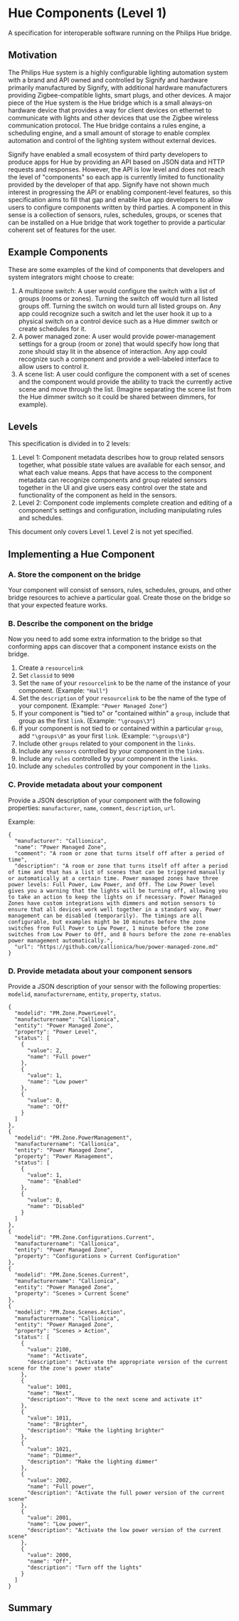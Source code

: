 # Hue Components (Level 1)
A specification for interoperable software running on the Philips Hue bridge.

## Motivation
The Philips Hue system is a highly configurable lighting automation system with a brand and API owned and controlled by Signify and hardware primarily manufactured by Signify, with additional hardware manufacturers providing Zigbee-compatible lights, smart plugs, and other devices. A major piece of the Hue system is the Hue bridge which is a small always-on hardware device that provides a way for client devices on ethernet to communicate with lights and other devices that use the Zigbee wireless communication protocol. The Hue bridge contains a rules engine, a scheduling engine, and a small amount of storage to enable complex automation and control of the lighting system without external devices.

Signify have enabled a small ecosystem of third party developers to produce apps for Hue by providing an API based on JSON data and HTTP requests and responses. However, the API is low level and does not reach the level of "components" so each app is currently limited to functionality provided by the developer of that app. Signify have not shown much interest in progressing the API or enabling component-level features, so this specification aims to fill that gap and enable Hue app developers to allow users to configure components written by third parties. A component in this sense is a collection of sensors, rules, schedules, groups, or scenes that can be installed on a Hue bridge that work together to provide a particular coherent set of features for the user.

## Example Components
These are some examples of the kind of components that developers and system integrators might choose to create:
1. A multizone switch: A user would configure the switch with a list of groups (rooms or zones). Turning the switch off would turn all listed groups off. Turning the switch on would turn all listed groups on. Any app could recognize such a switch and let the user hook it up to a physical switch on a control device such as a Hue dimmer switch or create schedules for it.
2. A power managed zone: A user would provide power-management settings for a group (room or zone) that would specify how long that zone should stay lit in the absence of interaction. Any app could recognize such a component and provide a well-labeled interface to allow users to control it.
3. A scene list: A user could configure the component with a set of scenes and the component would provide the ability to track the currently active scene and move through the list. (Imagine separating the scene list from the Hue dimmer switch so it could be shared between dimmers, for example). 

## Levels
This specification is divided in to 2 levels:
1. Level 1: Component metadata describes how to group related sensors together, what possible state values are available for each sensor, and what each value means. Apps that have access to the component metadata can recognize components and group related sensors together in the UI and give users easy control over the state and functionality of the component as held in the sensors.
2. Level 2: Component code implements complete creation and editing of a component's settings and configuration, including manipulating rules and schedules.

This document only covers Level 1. Level 2 is not yet specified.

## Implementing a Hue Component

### A. Store the component on the bridge
Your component will consist of sensors, rules, schedules, groups, and other bridge resources to achieve a particular goal. Create those on the bridge so that your expected feature works.

### B. Describe the component on the bridge
Now you need to add some extra information to the bridge so that conforming apps can discover that a component instance exists on the bridge.

1. Create a `resourcelink`
2. Set `classid` to `9090`
3. Set the `name` of your `resourcelink` to be the name of the instance of your component. (Example: `"Hall"`)
4. Set the `description` of your `resourcelink` to be the name of the type of your component. (Example: `"Power Managed Zone"`)
5. If your component is "tied to" or "contained within" a `group`, include that group as the first `link`. (Example: `"\groups\3"`)
6. If your component is not tied to or contained within a particular `group`, add `"\groups\0"` as your first `link`. (Example: `"\groups\0"`)
7. Include other `groups` related to your component in the `links`.
8. Include any `sensors` controlled by your component in the `links`.
9. Include any `rules` controlled by your component in the `links`.
10. Include any `schedules` controlled by your component in the `links`.

### C. Provide metadata about your component

Provide a JSON description of your component with the following properties: `manufacturer`, `name`, `comment`, `description`, `url`.

Example:

```
{
  "manufacturer": "Callionica",
  "name": "Power Managed Zone",
  "comment": "A room or zone that turns itself off after a period of time",
  "description": "A room or zone that turns itself off after a period of time and that has a list of scenes that can be triggered manually or automatically at a certain time. Power managed zones have three power levels: Full Power, Low Power, and Off. The Low Power level gives you a warning that the lights will be turning off, allowing you to take an action to keep the lights on if necessary. Power Managed Zones have custom integrations with dimmers and motion sensors to ensure that all devices work well together in a standard way. Power management can be disabled (temporarily). The timings are all configurable, but examples might be 10 minutes before the zone switches from Full Power to Low Power, 1 minute before the zone switches from Low Power to Off, and 8 hours before the zone re-enables power management automatically.",
  "url": "https://github.com/callionica/hue/power-managed-zone.md"
}
```

### D. Provide metadata about your component sensors

Provide a JSON description of your sensor with the following properties: `modelid`, `manufacturername`, `entity`, `property`, `status`.

```
{
  "modelid": "PM.Zone.PowerLevel",
  "manufacturername": "Callionica",
  "entity": "Power Managed Zone",
  "property": "Power Level",
  "status": [
    {
      "value": 2,
      "name": "Full power"
    },
    {
      "value": 1,
      "name": "Low power"
    },
    {
      "value": 0,
      "name": "Off"
    }
  ]
},
{
  "modelid": "PM.Zone.PowerManagement",
  "manufacturername": "Callionica",
  "entity": "Power Managed Zone",
  "property": "Power Management",
  "status": [
    {
      "value": 1,
      "name": "Enabled"
    },
    {
      "value": 0,
      "name": "Disabled"
    }
  ]
},
{
  "modelid": "PM.Zone.Configurations.Current",
  "manufacturername": "Callionica",
  "entity": "Power Managed Zone",
  "property": "Configurations > Current Configuration"
},
{
  "modelid": "PM.Zone.Scenes.Current",
  "manufacturername": "Callionica",
  "entity": "Power Managed Zone",
  "property": "Scenes > Current Scene"
},
{
  "modelid": "PM.Zone.Scenes.Action",
  "manufacturername": "Callionica",
  "entity": "Power Managed Zone",
  "property": "Scenes > Action",
  "status": [
    {
      "value": 2100,
      "name": "Activate",
      "description": "Activate the appropriate version of the current scene for the zone's power state"
    },
    {
      "value": 1001,
      "name": "Next",
      "description": "Move to the next scene and activate it"
    },
    {
      "value": 1011,
      "name": "Brighter",
      "description": "Make the lighting brighter"
    },
    {
      "value": 1021,
      "name": "Dimmer",
      "description": "Make the lighting dimmer"
    },
    {
      "value": 2002,
      "name": "Full power",
      "description": "Activate the full power version of the current scene"
    },
    {
      "value": 2001,
      "name": "Low power",
      "description": "Activate the low power version of the current scene"
    },
    {
      "value": 2000,
      "name": "Off",
      "description": "Turn off the lights"
    }
  ]
}
```

## Summary
